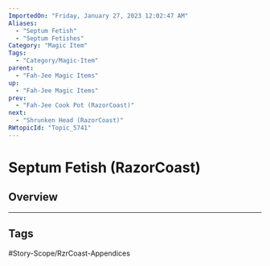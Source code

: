 ```yaml
---
ImportedOn: "Friday, January 27, 2023 12:02:47 AM"
Aliases:
  - "Septum Fetish"
  - "Septum Fetishes"
Category: "Magic Item"
Tags:
  - "Category/Magic-Item"
parent:
  - "Fah-Jee Magic Items"
up:
  - "Fah-Jee Magic Items"
prev:
  - "Fah-Jee Cook Pot (RazorCoast)"
next:
  - "Shrunken Head (RazorCoast)"
RWtopicId: "Topic_5741"
---
```

# Septum Fetish (RazorCoast)
## Overview

---
## Tags
#Story-Scope/RzrCoast-Appendices

